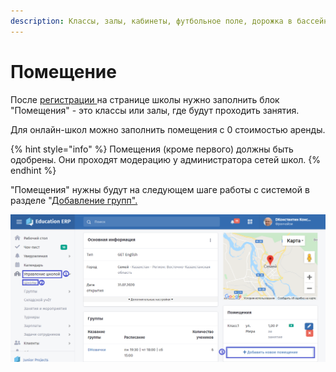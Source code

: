 ```yaml
---
description: Классы, залы, кабинеты, футбольное поле, дорожка в бассейне
---
```


# Помещение

После [регистрации ](registraciya-shkoly.md)на странице школы нужно заполнить блок "Помещения" - это классы или залы, где будут проходить занятия.&#x20;

Для онлайн-школ можно заполнить помещения с 0 стоимостью аренды.&#x20;

{% hint style="info" %}
Помещения (кроме первого) должны быть одобрены. Они проходят модерацию у администратора сетей школ.&#x20;
{% endhint %}

"Помещения" нужны будут на следующем шаге работы с системой в разделе "[Добавление групп".](gruppa/dobavlenie-grupp.md)

![](<../../.gitbook/assets/image (20).png>)
